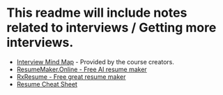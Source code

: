 # This readme will include notes related to interviews / Getting more interviews.


- [Interview Mind Map](https://coggle.it/diagram/W5u8QkZs6r4sZM3J/t/master-the-interview) - Provided by the course creators.
- [ResumeMaker.Online - Free AI resume maker](https://www.resumemaker.online/)
- [RxResume - Free great resume maker](https://rxresu.me/)
- [Resume Cheat Sheet](./Resume%20Cheat%20Sheet.md)